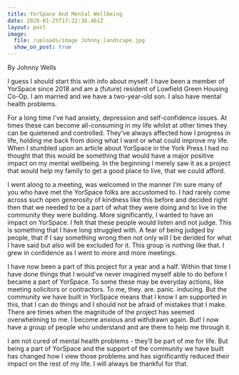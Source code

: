 ```yaml
---
title: YorSpace And Mental Wellbeing
date: 2020-01-25T17:22:38.461Z
layout: post
image:
  file: /uploads/image Johnny_landscape.jpg
  show_on_post: true
---
```

By Johnny Wells

I guess I should start this with info about myself. I have been a member of YorSpace since 2018 and am a (future) resident of Lowfield Green Housing Co-Op. I am married and we have a two-year-old son. I also have mental health problems.

For a long time I’ve had anxiety, depression and self-confidence issues. At times these can become all-consuming in my life whilst at other times they can be quietened and controlled. They’ve always affected how I progress in life, holding me back from doing what I want or what could improve my life. When I stumbled upon an article about YorSpace in the York Press I had no thought that this would be something that would have a major positive impact on my mental wellbeing. In the beginning I merely saw it as a project that would help my family to get a good place to live, that we could afford.

I went along to a meeting, was welcomed in the manner I’m sure many of you who have met the YorSpace folks are accustomed to. I had rarely come across such open generosity of kindness like this before and decided right then that we needed to be a part of what they were doing and to live in the community they were building. More significantly, I wanted to have an impact on YorSpace. I felt that these people would listen and not judge. This is something that I have long struggled with. A fear of being judged by people, that if I say something wrong then not only will I be derided for what I have said but also will be excluded for it. This group is nothing like that. I grew in confidence as I went to more and more meetings.

I have now been a part of this project for a year and a half. Within that time I have done things that I would’ve never imagined myself able to do before I became a part of YorSpace. To some these may be everyday actions, like meeting solicitors or contractors. To me, they. are. panic. inducing. But the community we have built in YorSpace means that I know I am supported in this, that I can do things and I should not be afraid of mistakes that I make. There are times when the magnitude of the project has seemed overwhelming to me. I become anxious and withdrawn again. But! I now have a group of people who understand and are there to help me through it.

I am not cured of mental health problems - they’ll be part of me for life. But being a part of YorSpace and the support of the community we have built has changed how I view those problems and has significantly reduced their impact on the rest of my life. I will always be thankful for that.
